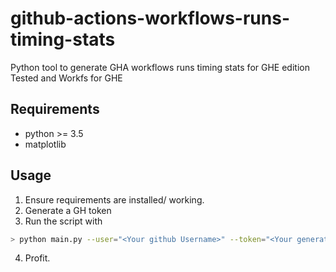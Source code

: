 # github-actions-workflows-runs-timing-stats
Python tool to generate GHA workflows runs timing stats for GHE edition
Tested and Workfs for GHE

## Requirements
- python >= 3.5
- matplotlib

## Usage
1. Ensure requirements are installed/ working.
2. Generate a GH token
3. Run the script with 

```bash
> python main.py --user="<Your github Username>" --token="<Your generated token>" --repo="<name of the workflow repo>" --owner="<owner of the workflow repo>"
```
4. Profit.
